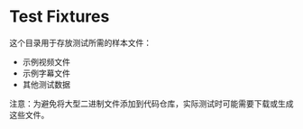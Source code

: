 # Test Fixtures

这个目录用于存放测试所需的样本文件：

- 示例视频文件
- 示例字幕文件
- 其他测试数据

注意：为避免将大型二进制文件添加到代码仓库，实际测试时可能需要下载或生成这些文件。 